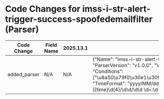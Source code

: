 # Code Changes for imss-i-str-alert-trigger-success-spoofedemailfilter (Parser)

| Code Change | Field Name | 2025.13.1 | 2025.14.1 |
|-------------|------------|-----------|------------|
| added_parser | N/A | N/A | {"Name": "imss-i-str-alert-trigger-success-spoofedemailfilter", "ParserVersion": "v1.0.0", "Vendor": "IMSS", "Product": "IMSS", "Conditions": ["\u8a50\u79f0\u30e1\u30fc\u30eb\u30d5\u30a3\u30eb\u30bf"], "TimeFormat": "yyyy/MM/dd HH:mm:ss zZ", "Fields": ["({time}\d{4}\/\d\d\/\d\d \d+:\d+:\d+ \w+(\+|\-)\d+:\d+)\s\S+\s(|({email_address}[^\s]+))\s(|\"?({email_recipients}({dest_email_address}([A-Za-z0-9]+[!#$%&'+\/=?^_`~.\-])*[A-Za-z0-9]+@({dest_email_domain}[^\]\s\"\\,;\|]+\.[^\]\s\"\\,;\|]+))[^\s]*?)\"?)\s(|\"?({email_subject}.+?)\"?)\s\d\s(|({alert_name}[^\s]+))\s\d+\s[^\s]*?\s({bytes}\d+\.?\d*)\s([^\s]*?\s){19}(|({email_attachments}[^\s]+))"]} |